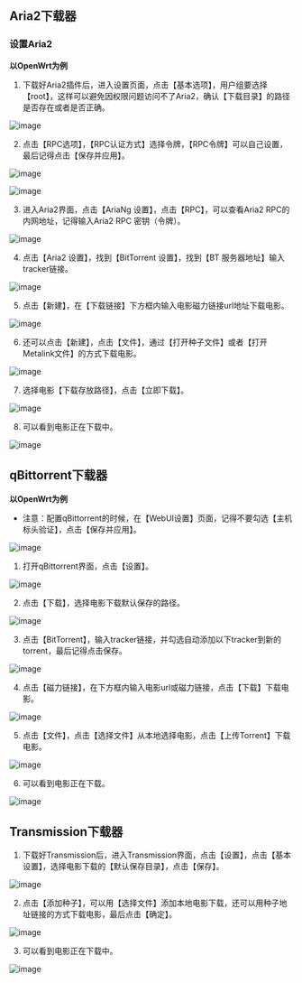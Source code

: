## Aria2下载器

### 设置Aria2
**以OpenWrt为例**
1. 下载好Aria2插件后，进入设置页面，点击【基本选项】，用户组要选择【root】，这样可以避免因权限问题访问不了Aria2，确认【下载目录】的路径是否存在或者是否正确。

  ![image](./image/Aria2/1.jpg)

2. 点击【RPC选项】，【RPC认证方式】选择令牌，【RPC令牌】可以自己设置，最后记得点击【保存并应用】。

 ![image](./image/Aria2/2.jpg)

  ![image](./image/Aria2/3.jpg)


3. 进入Aria2界面，点击【AriaNg 设置】，点击【RPC】，可以查看Aria2 RPC的内网地址，记得输入Aria2 RPC 密钥（令牌）。

 ![image](./image/Aria2/4.jpg)

 4. 点击【Aria2 设置】，找到【BitTorrent 设置】，找到【BT 服务器地址】输入tracker链接。

![image](./image/Aria2/5.jpg)

5. 点击【新建】，在【下载链接】下方框内输入电影磁力链接url地址下载电影。

![image](./image/Aria2/6.jpg)

6. 还可以点击【新建】，点击【文件】，通过【打开种子文件】或者【打开Metalink文件】的方式下载电影。

![image](./image/Aria2/7.jpg)

7. 选择电影【下载存放路径】，点击【立即下载】。

![image](./image/Aria2/8.jpg)

8. 可以看到电影正在下载中。

![image](./image/Aria2/9.jpg)


## qBittorrent下载器
**以OpenWrt为例**
- 注意：配置qBittorrent的时候，在【WebUI设置】页面，记得不要勾选【主机标头验证】，点击【保存并应用】。

![image](./image/qBittorrent/7.jpg)

1. 打开qBittorrent界面，点击【设置】。

![image](./image/qBittorrent/1.jpg)

2. 点击【下载】，选择电影下载默认保存的路径。

![image](./image/qBittorrent/2.jpg)

3. 点击【BitTorrent】，输入tracker链接，并勾选自动添加以下tracker到新的torrent，最后记得点击保存。

![image](./image/qBittorrent/3.jpg)

4. 点击【磁力链接】，在下方框内输入电影url或磁力链接，点击【下载】下载电影。

![image](./image/qBittorrent/4.jpg)

5. 点击【文件】，点击【选择文件】从本地选择电影，点击【上传Torrent】下载电影。

![image](./image/qBittorrent/5.jpg)

6. 可以看到电影正在下载。

![image](./image/qBittorrent/6.jpg)

## Transmission下载器

1. 下载好Transmission后，进入Transmission界面，点击【设置】，点击【基本设置】，选择电影下载的【默认保存目录】，点击【保存】。

![image](./image/Transmission/1.jpg)

2. 点击【添加种子】，可以用【选择文件】添加本地电影下载，还可以用种子地址链接的方式下载电影，最后点击【确定】。

![image](./image/Transmission/2.jpg)

3. 可以看到电影正在下载中。

![image](./image/Transmission/3.jpg)